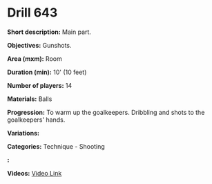# Drill 643

**Short description:**
Main part.

**Objectives:**
Gunshots.

**Area (mxm):**
Room

**Duration (min):**
10' (10 feet)

**Number of players:**
14

**Materials:**
Balls

**Progression:**
To warm up the goalkeepers. Dribbling and shots to the goalkeepers' hands.

**Variations:**


**Categories:**
Technique - Shooting

**:**


**Videos:**
[Video Link](https://www.youtube.com/embed/yJHaotErx3s)


